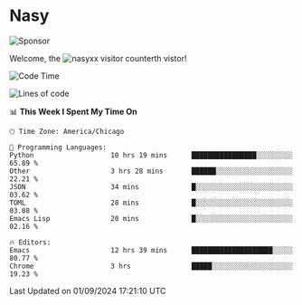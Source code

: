 # Nasy

<!--
<p align="center">
<img height="200" src="https://github-readme-stats.vercel.app/api?username=nasyxx&count_private=true&show_icons=true&theme=dracula&include_all_commits=true"/>
<img height="200" src="https://github-readme-stats.vercel.app/api/top-langs/?username=nasyxx&theme=dracula&hide=html,jupyter+notebook&count_private=true&show_icons=true"/>
</p>

  
----------------
-->

![Sponsor](https://img.shields.io/static/v1.svg?label=Sponsor&message=%E2%9D%A4&logo=GitHub&style=flat&color=pink)
 
Welcome, the ![nasyxx visitor counter](https://count.getloli.com/get/@nasyxx?theme=rule34)th vistor!
 
<!--START_SECTION:waka-->
![Code Time](http://img.shields.io/badge/Code%20Time-4%2C615%20hrs%2033%20mins-blue)

![Lines of code](https://img.shields.io/badge/From%20Hello%20World%20I%27ve%20Written-6.4%20million%20lines%20of%20code-blue)

📊 **This Week I Spent My Time On** 

```text
🕑︎ Time Zone: America/Chicago

💬 Programming Languages: 
Python                   10 hrs 19 mins      ████████████████░░░░░░░░░   65.89 % 
Other                    3 hrs 28 mins       ██████░░░░░░░░░░░░░░░░░░░   22.21 % 
JSON                     34 mins             █░░░░░░░░░░░░░░░░░░░░░░░░   03.62 % 
TOML                     28 mins             █░░░░░░░░░░░░░░░░░░░░░░░░   03.08 % 
Emacs Lisp               20 mins             █░░░░░░░░░░░░░░░░░░░░░░░░   02.16 % 

🔥 Editors: 
Emacs                    12 hrs 39 mins      ████████████████████░░░░░   80.77 % 
Chrome                   3 hrs               █████░░░░░░░░░░░░░░░░░░░░   19.23 % 
```


 Last Updated on 01/09/2024 17:21:10 UTC
<!--END_SECTION:waka-->

<!-- ![visitors](https://visitor-badge.laobi.icu/badge?page_id=nasyxx.nasyxx) -->

